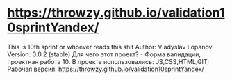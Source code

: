 # https://throwzy.github.io/validation10sprintYandex/
This is 10th sprint or whoever reads this shit
Author: Vladyslav Lopanov
Version: 0.0.2 (stable)
Для чего этот проект? - Форма валидации, проектная работа 10.
В проекте использовались: JS,CSS,HTML,GIT;
Рабочая версия: https://throwzy.github.io/validation10sprintYandex/